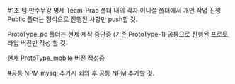 #1조 팀 만수무강 명세
Team-Prac 폴더 내의 각자 이니셜 폴더에서 개인 작업 진행
Public 폴더는 정식으로 진행된 사항만 push할 것.

ProtoType_pc 폴더는 현제 제작 중단중 (기존 ProtoType-1)
공통으로 진행된 프로토 타입 버전만 작성 할 것.

현재 ProtoType_mobile 버전 작성중

#공통 NPM
mysql
추가시 회의 후 공통 NPM 추가할 것.
